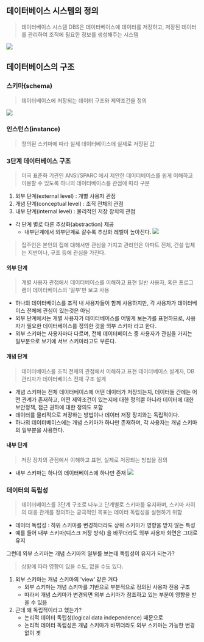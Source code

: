 ## 데이터베이스 시스템의 정의
> 데이터베이스 시스템 DBS은 데이터베이스에 데이터를 저장하고, 저장된 데이터를 관리하여 조직에 필요한 정보를 생성해주는 시스템

![](https://i.imgur.com/JPmEpuL.png)

## 데이터베이스의 구조
### 스키마(schema)
>데이터베이스에 저장되는 데이터 구조와 제약조건을 정의

![](https://i.imgur.com/zTfuVFi.png)

### 인스턴스(instance)
> 정의된 스키마에 따라 실제 데이터베이스에 실제로 저장된 값

### 3단계 데이터베이스 구조
> 미국 표준화 기관인 ANSI/SPARC 에서 제안한
> 데이터베이스를 쉽게 이해하고 이용할 수 있도록 하나의 데이터베이스를 관점에 따라 구분

1. 외부 단계(external level) : 개별 사용자 관점
2. 개념 단계(conceptual level) : 조직 전체의 관점
3. 내부 단계(internal level) : 물리적인 저장 장치의 관점

- 각 단계 별로 다른 추상화(abstraction)  제공
	- 내부단계에서 외부단계로 갈수록 추상화 레벨이 높아진다.
![](https://i.imgur.com/6DJZHSc.png)
> 집주인은 본인의 집에 대해서만 관심을 가지고
> 관리인은 아파트 전체, 건설 업체는 지반이나, 구조 등에 관심을 가진다.

#### 외부 단계
> 개별 사용자 관점에서 데이터베이스를 이해하고 표현
> 일반 사용자, 혹은 프로그램이 데이터베이스의 '일부'만 보고 사용

- 하나의 데이터베이스를 조직 내 사용자들이 함께 사용하지만, 각 사용자가 데이터베이스 전체에 관심이 있는것은 아님
- 외부 단계에서는 개별 사용자가 데이터베이스를 어떻게 보는가를 표현하므로, 사용자가 필요한 데이터베이스를 정의한 것을 외부 스키마 라고 한다.
- 외부 스키마는 사용자마다 다르며, 전체 데이터베이스 중 사용자가 관심을 가지는 일부분으로 보기에 서브 스키마라고도 부른다.
#### 개념 단계
> 데이터베이스를 조직 전체의 관점에서 이해하고 표현
> 데이터베이스 설계자, DB 관리자가 데이터베이스 전체 구조 설계

- 개념 스키마는 전체 데이터베이스에 어떤 데이터가 저장되는지, 데이터들 간에는 어떤 관계가 존재하고, 어떤 제약조건이 있는지에 대한 정의뿐 아니라 데이터에 대한 보안정책, 접근 권하에 대한 정의도 포함
- 데이터를 물리적으로 저장하는 방법이나 데이터 저장 장치와는 독립적이다.
- 하나의 데이터베이스에는 개념 스키마가 하나만 존재하며, 각 사용자는 개념 스키마의 일부분을 사용한다.

#### 내부 단계
> 저장 장치의 관점에서 이해하고 표현, 실제로 저장되는 방법을 정의

- 내부 스키마는 하나의 데이터베이스에 하나만 존재
![](https://i.imgur.com/PxynNTo.png)
### 데이터의 독립성
> 데이터베이스를 3단계 구조로 나누고 단계별로 스키마를 유지하며, 스키마 사이의 대응 관계를 정의하는 궁극적인 목표는 데이터 독립성을 실현하기 위함

- 데이터 독립성 : 하위 스키마를 변경하더라도 상위 스키마가 영향을 받지 않는 특성
- 예를 들어 내부 스키마(디스크 저장 방식) 을 바꾸더라도 외부 사용자 화면은 그대로 유지

그런데 외부 스키마는 개념 스키마의 일부를 보는데 독립성이 유지가 되는가?
> 상황에 따라 영향이 있을 수도, 없을 수도 있다.

1. 외부 스키마는 개념 스키마의 'view' 같은 거다
	- 외부 스키마는 개념 스키마를 기반으로 부분적으로 정의된 사용자 전용 구조
	- 따라서 개념 스키마가 변경되면 외부 스키마가 참조하고 있는 부분이 영향을 받을 수 있음
2. 근데 왜 독립적이라고 했는가?
	- 논리적 데이터 독립성(logical data independence) 때문으로
	- 논리적 데이터 독립성은 개념 스키마가 바뀌더라도 외부 스키마는 가능한 변경없이 곗
